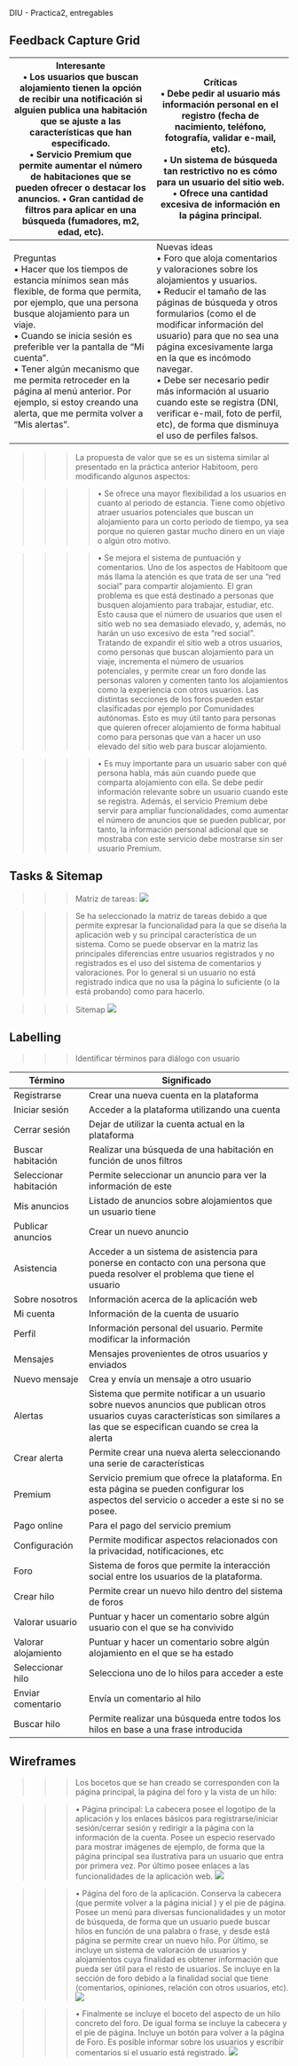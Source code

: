 DIU - Practica2, entregables

## Feedback Capture Grid
 Interesante<br /> •	Los usuarios que buscan alojamiento tienen la opción de recibir una notificación si alguien publica una habitación que se ajuste a las características que han especificado.<br /> •	Servicio Premium que permite aumentar el número de habitaciones que se pueden ofrecer o destacar los anuncios. •	Gran cantidad de filtros para aplicar en una búsqueda (fumadores, m2, edad, etc). | Críticas<br /> •	Debe pedir al usuario más información personal en el registro (fecha de nacimiento, teléfono, fotografía, validar e-mail, etc).<br /> •	Un sistema de búsqueda tan restrictivo no es cómo para un usuario del sitio web. <br />•	Ofrece una cantidad excesiva de información en la página principal.
| ------------- | -------
  Preguntas<br /> •	Hacer que los tiempos de estancia mínimos sean más flexible, de forma que permita, por ejemplo, que una persona busque alojamiento para un viaje.<br /> •	Cuando se inicia sesión es preferible ver la pantalla de “Mi cuenta”. <br />•	Tener algún mecanismo que me permita retroceder en la página al menú anterior. Por ejemplo, si estoy creando una alerta, que me permita volver a “Mis alertas”. | Nuevas ideas<br /> •	Foro que aloja comentarios y valoraciones sobre los alojamientos y usuarios.<br /> •	Reducir el tamaño de las páginas de búsqueda y otros formularios (como el de modificar información del usuario) para que no sea una página excesivamente larga en la que es incómodo navegar.<br /> •	Debe ser necesario pedir más información al usuario cuando este se registra (DNI, verificar e-mail, foto de perfil, etc), de forma que disminuya el uso de perfiles falsos.

  
  
  
>>>La propuesta de valor que se es un sistema similar al presentado en la práctica anterior Habitoom, pero modificando algunos aspectos:

>>>>•	Se ofrece una mayor flexibilidad a los usuarios en cuanto al periodo de estancia. Tiene como objetivo atraer usuarios potenciales que buscan un alojamiento para un corto periodo de tiempo, ya sea porque no quieren gastar mucho dinero en un viaje o algún otro motivo.

>>>>•	Se mejora el sistema de puntuación y comentarios. Uno de los aspectos de Habitoom que más llama la atención es que trata de ser una “red social” para compartir alojamiento. El gran problema es que está destinado a personas que busquen alojamiento para trabajar, estudiar, etc. Esto causa que el número de usuarios que usen el sitio web no sea demasiado elevado, y, además, no harán un uso excesivo de esta “red social”. Tratando de expandir el sitio web a otros usuarios, como personas que buscan alojamiento para un viaje, incrementa el número de usuarios potenciales, y permite crear un foro donde las personas valoren y comenten tanto los alojamientos como la experiencia con otros usuarios. Las distintas secciones de los foros pueden estar clasificadas por ejemplo por Comunidades autónomas. Esto es muy útil tanto para personas que quieren ofrecer alojamiento de forma habitual como para personas que van a hacer un uso elevado del sitio web para buscar alojamiento.

>>>>•	Es muy importante para un usuario saber con qué persona habla, más aún cuando puede que comparta alojamiento con ella. Se debe pedir información relevante sobre un usuario cuando este se registra. 
Además, el servicio Premium debe servir para ampliar funcionalidades, como aumentar el número de anuncios que se pueden publicar, por tanto, la información personal adicional que se mostraba con este servicio debe mostrarse sin ser usuario Premium.


## Tasks & Sitemap 

>>> Matriz de tareas:
![](img/matriz_de_tareas.jpg)

>>> Se ha seleccionado la matriz de tareas debido a que permite expresar la funcionalidad para la que se diseña la aplicación web y su principal característica de un sistema. Como se puede observar en la matriz las principales diferencias entre usuarios registrados y no registrados es el uso del sistema de comentarios y valoraciones. Por lo general si un usuario no está registrado indica que no usa la página lo suficiente (o la está probando) como para hacerlo.

>>> Sitemap
![](img/sitemap.jpg)

## Labelling 


>>> Identificar términos para diálogo con usuario  

Término | Significado     
| ------------- | -------
  Registrarse  | Crear una nueva cuenta en la plataforma
  Iniciar sesión  | Acceder a la plataforma utilizando una cuenta
  Cerrar sesión  | Dejar de utilizar la cuenta actual en la plataforma
  Buscar habitación  | Realizar una búsqueda de una habitación en función de unos filtros
  Seleccionar habitación  | Permite seleccionar un anuncio para ver la información de este
  Mis anuncios  | Listado de anuncios sobre alojamientos que un usuario tiene
  Publicar anuncios  | Crear un nuevo anuncio
  Asistencia  | Acceder a un sistema de asistencia para ponerse en contacto con una persona que pueda resolver el problema que tiene el usuario
  Sobre nosotros  | Información acerca de la aplicación web
  Mi cuenta  | Información de la cuenta de usuario
  Perfil  | Información personal del usuario. Permite modificar la información
  Mensajes  | Mensajes provenientes de otros usuarios y enviados
  Nuevo mensaje  | Crea y envía un mensaje a otro usuario
  Alertas  | Sistema que permite notificar a un usuario sobre nuevos anuncios que publican otros usuarios cuyas características son similares a las que se especifican cuando se crea la alerta
  Crear alerta  | Permite crear una nueva alerta seleccionando una serie de características
  Premium  | Servicio premium que ofrece la plataforma. En esta página se pueden configurar los aspectos del servicio o acceder a este si no se posee.
  Pago online  | Para el pago del servicio premium
  Configuración  | Permite modificar aspectos relacionados con la privacidad, notificaciones, etc
  Foro  | Sistema de foros que permite la interacción social entre los usuarios de la plataforma. 
  Crear hilo  | Permite crear un nuevo hilo dentro del sistema de foros
  Valorar usuario  | Puntuar y hacer un comentario sobre algún usuario con el que se ha convivido
  Valorar alojamiento  | Puntuar y hacer un comentario sobre algún alojamiento en el que se ha estado
  Seleccionar hilo  | Selecciona uno de lo hilos para acceder a este
  Enviar comentario  | Envía un comentario al hilo
  Buscar hilo  | Permite realizar una búsqueda entre todos los hilos en base a una frase introducida
  


## Wireframes

>>> Los bocetos que se han creado se corresponden con la página principal, la página del foro y la vista de un hilo:

>>> •	Página principal: La cabecera posee el logotipo de la aplicación y los enlaces básicos para registrarse/iniciar sesión/cerrar sesión y redirigir a la página con la información de la cuenta. Posee un especio reservado para mostrar imágenes de ejemplo, de forma que la página principal sea ilustrativa para un usuario que entra por primera vez. Por último posee enlaces a las funcionalidades de la aplicación web.
![](img/portada.jpg)

>>> •	Página del foro de la aplicación. Conserva la cabecera (que permite volver a la página inicial ) y el pie de página. Posee un menú para diversas funcionalidades y un motor de búsqueda, de forma que un usuario puede buscar hilos en función de una palabra o frase, y desde está página se permite crear un nuevo hilo.
Por último, se incluye un sistema de valoración de usuarios y alojamientos cuya finalidad es obtener información que pueda ser útil para el resto de usuarios. Se incluye en la sección de foro debido a la finalidad social que tiene (comentarios, opiniones, relación con otros usuarios, etc).
![](img/foro.jpg)

>>> •	Finalmente se incluye el boceto del aspecto de un hilo concreto del foro. De igual forma se incluye la cabecera y el pie de página. Incluye un botón para volver a la página de Foro. Es posible informar sobre los usuarios y escribir comentarios si el usuario está registrado.
![](img/hilo.jpg)
